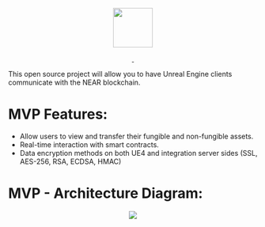 <p align="center">
  <a href="https://exxaverse.com/">
    <img src="https://exxaverse.com/_next/image?url=%2Fimages%2FNearLinker.png&w=640&q=75" height="80">
  </a>
</p>

<p align="center">
  <a aria-label="License" href="https://github.com/ExxaVerse/NearLinker/blob/main/LICENSE">
    <img alt="" src="https://img.shields.io/npm/l/next.svg?style=for-the-badge&labelColor=000000">
  </a>
  <a aria-label="Join the community on GitHub" href="https://github.com/ExxaVerse/NearLinker/discussions">
    <img alt="" src="https://img.shields.io/badge/Checkout%20the%20discussion-blue.svg?style=for-the-badge&labelColor=000000&logoWidth=20">
  </a>
</p>

This open source project will allow you to have Unreal Engine clients communicate with the NEAR blockchain.

# MVP Features:
- Allow users to view and transfer their fungible and non-fungible assets.
- Real-time interaction with smart contracts.
- Data encryption methods on both UE4 and integration server sides (SSL, AES-256, RSA, ECDSA, HMAC)

# MVP - Architecture Diagram:
<p align="center">
  <a href="https://exxaverse.com/">
    <img src="https://exxaverse.com/_next/image?url=%2Fimages%2FMVPArchitectureDiagram.png&w=640&q=75">
  </a>
</p>

